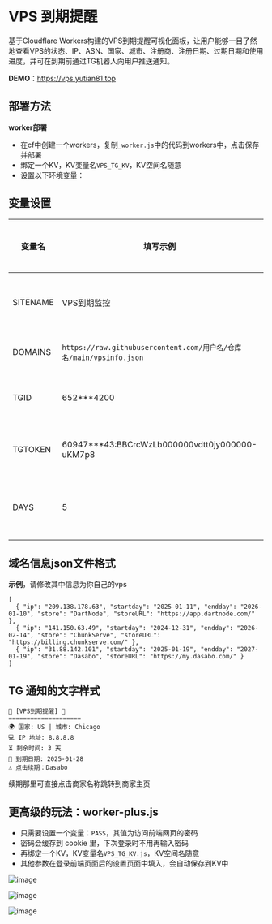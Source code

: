 # VPS 到期提醒
基于Cloudflare Workers构建的VPS到期提醒可视化面板，让用户能够一目了然地查看VPS的状态、IP、ASN、国家、城市、注册商、注册日期、过期日期和使用进度，并可在到期前通过TG机器人向用户推送通知。

**DEMO**：<https://vps.yutian81.top>  

## 部署方法

**worker部署**

- 在cf中创建一个workers，复制`_worker.js`中的代码到workers中，点击保存并部署
- 绑定一个KV，KV变量名`VPS_TG_KV`，KV空间名随意
- 设置以下环境变量：

## 变量设置
| 变量名 | 填写示例 | 说明 | 是否必填 | 
| ------ | ------- | ------ | ------ |
| SITENAME | VPS到期监控 | 自定义站点名称，默认为`VPS到期监控` | 否 |
| DOMAINS | `https://raw.githubusercontent.com/用户名/仓库名/main/vpsinfo.json` | 替换为你自己的json文件 | 是 |
| TGID | 652***4200 | TG机器人ID，不需要通知可不填 | 否 |
| TGTOKEN | 60947***43:BBCrcWzLb000000vdtt0jy000000-uKM7p8	 | TG机器人TOKEN，不需要通知可不填 | 否 |
| DAYS | 5 | 提前几天发送TG提醒，必须是整数，默认为`5` | 否 |

## 域名信息json文件格式
**示例**，请修改其中信息为你自己的vps
```
[
  { "ip": "209.138.178.63", "startday": "2025-01-11", "endday": "2026-01-10", "store": "DartNode", "storeURL": "https://app.dartnode.com/" },
  { "ip": "141.150.63.49", "startday": "2024-12-31", "endday": "2026-02-14", "store": "ChunkServe", "storeURL": "https://billing.chunkserve.com/" },
  { "ip": "31.88.142.101", "startday": "2025-01-19", "endday": "2027-01-19", "store": "Dasabo", "storeURL": "https://my.dasabo.com/" }
]
```

## TG 通知的文字样式
```
🚨 [VPS到期提醒] 🚨
====================
🌍 国家: US | 城市: Chicago
💻 IP 地址: 8.8.8.8
⏳ 剩余时间: 3 天
📅 到期日期: 2025-01-28
⚠️ 点击续期：Dasabo
```
续期那里可直接点击商家名称跳转到商家主页

## 更高级的玩法：worker-plus.js
- 只需要设置一个变量：`PASS`，其值为访问前端网页的密码
- 密码会缓存到 cookie 里，下次登录时不用再输入密码
- 再绑定一个KV，KV变量名`VPS_TG_KV.js`，KV空间名随意
- 其他参数在登录前端页面后的设置页面中填入，会自动保存到KV中

![image](https://github.com/user-attachments/assets/d7489572-1cf7-42ba-aa56-e44123cf15a9)

![image](https://github.com/user-attachments/assets/151bf1d7-e822-40c7-b7ce-f34877577a12)

![image](https://github.com/user-attachments/assets/985d940d-b0fe-49ec-9b38-8244240e3c22)

